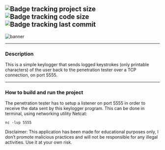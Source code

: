 ![Badge tracking project size](https://img.shields.io/github/repo-size/Preffet/CPP-keylogger?color=%234291c2)![Badge tracking code size](https://img.shields.io/github/languages/code-size/Preffet/CPP-Keylogger?color=%23425cc2)![Badge tracking last commit](https://img.shields.io/github/last-commit/Preffet/CPP-Keylogger?color=%233f38a8)
-----------------------------------------------------------------------------

![banner](https://user-images.githubusercontent.com/84241003/161389552-ff563b8a-b3e8-47ec-ab68-03583cdd3a1c.png)

-----------------------------------------------------------------------------
### Description

This is a simple keylogger that sends logged keystrokes (only printable characters) of the user back to the penetration tester over a TCP connection, on port 5555.

-----------------------------------------------------------------------------
### How to build and run the project

The penetration tester has to setup a listener on port 5555 in order to receive the data sent by this keylogger program. This can be done in terminal, using networking utility Netcat:
```
nc -lvp 5555
```

Disclaimer: This application has been made for educational purposes only, I don’t promote malicious practices and will not be responsible for any illegal activities. Use it at your own risk.


